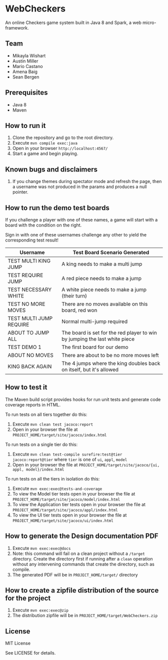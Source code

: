 # WebCheckers

An online Checkers game system built in Java 8 and Spark,
a web micro-framework.


## Team

- Mikayla Wishart
- Austin Miller
- Mario Castano
- Amena Baig
- Sean Bergen


## Prerequisites

- Java 8
- Maven


## How to run it

1. Clone the repository and go to the root directory.
2. Execute `mvn compile exec:java`
3. Open in your browser `http://localhost:4567/`
4. Start a game and begin playing.

## Known bugs and disclaimers
1. If you change themes during spectator mode and refresh the page, then
   a username was not produced in the params and produces a null pointer.

## How to run the demo test boards
If you challenge a player with one of these names, a game will start with a 
board with the condition on the right.

Sign in with one of these usernames challenge any other to yield the 
corresponding test result!

|             Username             |                        Test Board Scenario Generated                       |
|----------------------------------|----------------------------------------------------------------------------|
|       TEST MULTI KING JUMP       |                      A king needs to make a multi jump                     |
|         TEST REQUIRE JUMP        |                      A red piece needs to make a jump                      |
|       TEST NECESSARY WHITE       |                A white piece needs to make a jump (their turn)             |
|        TEST NO MORE MOVES	       |              There are no moves available on this board, red won           |
|      TEST MULTI JUMP REQUIRE     |                         Normal multi-jump required                         |
|         ABOUT TO JUMP ALL        | The board is set for the red player to win by jumping the last white piece |
|            TEST DEMO 1           |                        The first board for our demo                        |
|          ABOUT NO MOVES          |                  There are about to be no more moves left                  |
|         KING BACK AGAIN          |    The 4 jumps where the king doubles back on itself, but it's allowed     |


## How to test it

The Maven build script provides hooks for run unit tests and generate code coverage
reports in HTML.

To run tests on all tiers together do this:

1. Execute `mvn clean test jacoco:report`
2. Open in your browser the file at `PROJECT_HOME/target/site/jacoco/index.html`

To run tests on a single tier do this:

1. Execute `mvn clean test-compile surefire:test@tier jacoco:report@tier` where `tier` is one of `ui`, `appl`, `model`
2. Open in your browser the file at `PROJECT_HOME/target/site/jacoco/{ui, appl, model}/index.html`

To run tests on all the tiers in isolation do this:

1. Execute `mvn exec:exec@tests-and-coverage`
2. To view the Model tier tests open in your browser the file at `PROJECT_HOME/target/site/jacoco/model/index.html`
3. To view the Application tier tests open in your browser the file at `PROJECT_HOME/target/site/jacoco/appl/index.html`
4. To view the UI tier tests open in your browser the file at `PROJECT_HOME/target/site/jacoco/ui/index.html`


## How to generate the Design documentation PDF

1. Execute `mvn exec:exec@docs`
2. Note: this command will fail on a clean project without a `/target`
directory. Create the directory first if running after a `clean` operation
without any intervening commands that create the directory, such as compile.
3. The generated PDF will be in `PROJECT_HOME/target/` directory


## How to create a zipfile distribution of the source for the project

1. Execute `mvn exec:exec@zip`
2. The distribution zipfile will be in `PROJECT_HOME/target/WebCheckers.zip`

## License

MIT License

See LICENSE for details.
